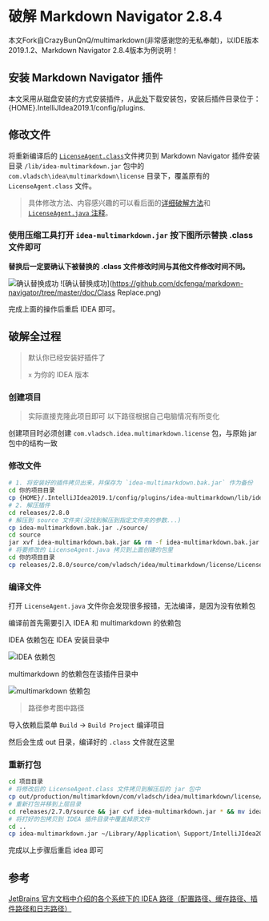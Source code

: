# 破解 Markdown Navigator 2.8.4

本文Fork自CrazyBunQnQ/multimarkdown(非常感谢您的无私奉献)，以IDE版本2019.1.2、Markdown Navigator 2.8.4版本为例说明！

## 安装 Markdown Navigator 插件

本文采用从磁盘安装的方式安装插件，从[此处](https://plugins.jetbrains.com/plugin/7896-markdown-navigator)下载安装包，安装后插件目录位于：{HOME}.IntelliJIdea2019.1/config/plugins.

## 修改文件

将重新编译后的 [`LicenseAgent.class`](https://github.com/dcfenga/markdown-navigator/tree/master/releases/2.8.0)文件拷贝到 Markdown Navigator 插件安装目录 `/lib/idea-multimarkdown.jar` 包中的 `com.vladsch\idea\multimarkdown\license` 目录下，覆盖原有的 `LicenseAgent.class` 文件。

>具体修改方法、内容感兴趣的可以看后面的[详细破解方法](#破解全过程)和 [`LicenseAgent.java` 注释](https://github.com/dcfenga/markdown-navigator/tree/master/src/com/vladsch/idea/multimarkdown/license)。

### 使用压缩工具打开 `idea-multimarkdown.jar` 按下图所示替换 .class 文件即可
**替换后一定要确认下被替换的 .class 文件修改时间与其他文件修改时间不同。**

![确认替换成功]()
![确认替换成功](https://github.com/dcfenga/markdown-navigator/tree/master/doc/Class Replace.png)

完成上面的操作后重启 IDEA 即可。

## 破解全过程

>默认你已经安装好插件了
>
>`x` 为你的 IDEA 版本

### 创建项目

>实际直接克隆此项目即可
>以下路径根据自己电脑情况有所变化

创建项目时必须创建 `com.vladsch.idea.multimarkdown.license` 包，与原始 jar 包中的结构一致

### 修改文件

```bash
# 1. 将安装好的插件拷贝出来，并保存为 `idea-multimarkdown.bak.jar` 作为备份
cd 你的项目目录
cp {HOME}/.IntelliJIdea2019.1/config/plugins/idea-multimarkdown/lib/idea-multimarkdown.jar ./releases/2.8.0/idea-multimarkdown.bak.jar
# 2. 解压插件
cd releases/2.8.0
# 解压到 source 文件夹(没找到解压到指定文件夹的参数...)
cp idea-multimarkdown.bak.jar ./source/
cd source
jar xvf idea-multimarkdown.bak.jar && rm -f idea-multimarkdown.bak.jar
# 将要修改的 LicenseAgent.java 拷贝到上面创建的包里
cd 你的项目目录
cp releases/2.8.0/source/com/vladsch/idea/multimarkdown/license/LicenseAgent.java src/com/vladsch/idea/multimarkdown/license/
```


### 编译文件

打开 `LicenseAgent.java` 文件你会发现很多报错，无法编译，是因为没有依赖包

编译前首先需要引入 IDEA 和 multimarkdown 的依赖包

IDEA 依赖包在 IDEA 安装目录中

![IDEA 依赖包](http://wx4.sinaimg.cn/large/a6e9cb00ly1fzpvgamo4nj213w0aidhp.jpg)

multimarkdown 的依赖包在该插件目录中

![multimarkdown 依赖包](http://wx2.sinaimg.cn/large/a6e9cb00ly1fzpvinslyfj21j00a80v1.jpg)

>路径参考图中路径

导入依赖后菜单 `Build` → `Build Project` 编译项目

然后会生成 out 目录，编译好的 `.class` 文件就在这里

### 重新打包

```bash
cd 项目目录
# 将修改后的 LicenseAgent.class 文件拷贝到解压后的 jar 包中
cp out/production/multimarkdown/com/vladsch/idea/multimarkdown/license/LicenseAgent.class ./releases/2.7.0/source/com/vladsch/idea/multimarkdown/license/
# 重新打包并移到上层目录
cd releases/2.7.0/source && jar cvf idea-multimarkdown.jar * && mv idea-multimarkdown.jar ../
# 将打好的包拷贝到 IDEA 插件目录中覆盖掉原文件
cd ..
cp idea-multimarkdown.jar ~/Library/Application\ Support/IntelliJIdea2018.x/idea-multimarkdown/lib/idea-multimarkdown.jar
```

完成以上步骤后重启 idea 即可

## 参考

[JetBrains 官方文档中介绍的各个系统下的 IDEA 路径（配置路径、缓存路径、插件路径和日志路径）](https://www.jetbrains.com/help/idea/2017.1/directories-used-by-intellij-idea-to-store-settings-caches-plugins-and-logs.html)
